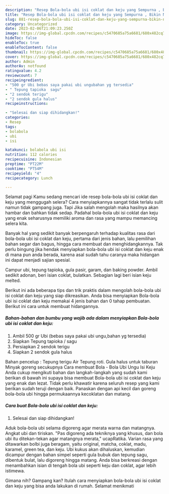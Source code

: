 ```yaml
---
description: "Resep Bola-bola ubi isi coklat dan keju yang Sempurna , Bikin Ngiler"
title: "Resep Bola-bola ubi isi coklat dan keju yang Sempurna , Bikin Ngiler"
slug: 881-resep-bola-bola-ubi-isi-coklat-dan-keju-yang-sempurna-bikin-ngiler
category: Uncategorized
date: 2023-02-06T21:09:23.250Z
image: https://img-global.cpcdn.com/recipes/c5470685a75a6681/680x482cq70/bola-bola-ubi-isi-coklat-dan-keju-foto-resep-utama.jpg
hideToc: false
enableToc: true
enableTocContent: false
thumbnail: https://img-global.cpcdn.com/recipes/c5470685a75a6681/680x482cq70/bola-bola-ubi-isi-coklat-dan-keju-foto-resep-utama.jpg
cover: https://img-global.cpcdn.com/recipes/c5470685a75a6681/680x482cq70/bola-bola-ubi-isi-coklat-dan-keju-foto-resep-utama.jpg
author: Admin
authorAv: notfound
ratingvalue: 4.2
reviewcount: 7
recipeingredient:
- "500 gr Ubi bebas saya pakai ubi ungubahan yg tersedia"
- " Tepung tapioka  sagu"
- "2 sendok terigu"
- "2 sendok gula halus"
recipeinstructions:

- "Selesai dan siap dihidangkan!"
categories:
- Resep
tags:
- bolabola
- ubi
- isi

katakunci: bolabola ubi isi 
nutrition: 112 calories
recipecuisine: Indonesian
preptime: "PT22M"
cooktime: "PT54M"
recipeyield: "4"
recipecategory: Lunch

---
```



Selamat pagi Kamu sedang mencari ide resep bola-bola ubi isi coklat dan keju yang menggugah selera? Cara menyiapkannya sangat tidak terlalu sulit namun tidak gampang juga. Tapi Jika salah mengolah maka hasilnya akan hambar dan bahkan tidak sedap. Padahal bola-bola ubi isi coklat dan keju yang enak seharusnya memiliki aroma dan rasa yang mampu memancing selera kita.


Banyak hal yang sedikit banyak berpengaruh terhadap kualitas rasa dari bola-bola ubi isi coklat dan keju, pertama dari jenis bahan, lalu pemilihan bahan segar dan bagus, hingga cara membuat dan menghidangkannya. Tak perlu bingung jika hendak menyiapkan bola-bola ubi isi coklat dan keju enak di mana pun anda berada, karena asal sudah tahu caranya maka hidangan ini dapat menjadi sajian spesial.

Campur ubi, tepung tapioka, gula pasir, garam, dan baking powder. Ambil sedikit adonan, beri isian coklat, bulatkan. Sebagian lagi beri isian keju melted.


Berikut ini ada beberapa tips dan trik praktis dalam mengolah bola-bola ubi isi coklat dan keju yang siap dikreasikan. Anda bisa menyiapkan Bola-bola ubi isi coklat dan keju memakai 4 jenis bahan dan 0 tahap pembuatan. Berikut ini cara untuk membuat hidangannya.

<!--inarticleads1-->

##### Bahan-bahan dan bumbu yang wajib ada dalam menyiapkan Bola-bola ubi isi coklat dan keju:

1. Ambil 500 gr Ubi (bebas saya pakai ubi ungu,bahan yg tersedia)
1. Siapkan  Tepung tapioka / sagu
1. Persiapkan 2 sendok terigu
1. Siapkan 2 sendok gula halus


Bahan pencelup : Tepung terigu Air Tepung roti. Gula halus untuk taburan Minyak goreng secukupnya Cara membuat Bola - Bola Ubi Ungu Isi Keju Anda cukup mengikuti bahan dan langkah-langkah yang sudah kami berikan di bawah ini supaya bisa membuat Bola-bola ubi isi coklat dan keju yang enak dan lezat. Tidak perlu khawatir karena seluruh resep yang kami berikan sudah teruji dengan baik. Panaskan dengan api kecil dan goreng bola-bola ubi hingga permukaannya kecoklatan dan matang. 

<!--inarticleads2-->

##### Cara buat Bola-bola ubi isi coklat dan keju:


1. Selesai dan siap dihidangkan!

Aduk bola-bola ubi selama digoreng agar merata warna dan matangnya. Angkat ubi dan tiriskan. &#34;Pas digoreng ada tekniknya yang khusus, dan bola ubi itu ditekan-tekan agar matangnya merata,&#34; ucapRatika. Varian rasa yang ditawarkan bolbi juga beragam, yaitu original, matcha, coklat, madu, karamel, green tea, dan keju. Ubi kukus akan dihaluskan, kemudian dicampur dengan bahan simpel seperti gula bubuk dan tepung sagu, dibentuk bulat, lalu digoreng hingga matang. Anda bisa berkreasi dengan menambahkan isian di tengah bola ubi seperti keju dan coklat, agar lebih istimewa. 

Gimana nih? Gampang kan? Itulah cara menyiapkan bola-bola ubi isi coklat dan keju yang bisa anda lakukan di rumah. Selamat menikmati
